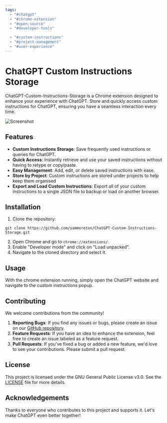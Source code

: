 ```yaml
---
tags:
  - "#chatgpt"
  - "#chrome-extension"
  - "#open-source"
  - "#developer-tools"

  - "#custom-instructions"
  - "#project-management"
  - "#user-experience"
---
```

# ChatGPT Custom Instructions Storage

ChatGPT-Custom-Instructions-Storage is a Chrome extension designed to enhance your experience with ChatGPT. Store and quickly access custom instructions for ChatGPT, ensuring you have a seamless interaction every time.

![Screenshot](/Screenshot.jpg)

## Features

- **Custom Instructions Storage**: Save frequently used instructions or queries for ChatGPT.
- **Quick Access**: Instantly retrieve and use your saved instructions without having to retype or copy/paste.
- **Easy Management**: Add, edit, or delete saved instructions with ease.
- **Store by Project**: Custom instructions are stored under projects to help keep them organised
- **Export and Load Custom Instructions**: Export all of your custom instructions to a single JSON file to backup or load on another browser.

## Installation

1. Clone the repository:
```
git clone https://github.com/sammoreton/ChatGPT-Custom-Instructions-Storage.git
```

2. Open Chrome and go to `chrome://extensions/`.
3. Enable "Developer mode" and click on "Load unpacked".
4. Navigate to the cloned directory and select it.

## Usage

With the chrome extension running, simply open the ChatGPT website and navigate to the custom instructions popup.

## Contributing

We welcome contributions from the community!

1. **Reporting Bugs**: If you find any issues or bugs, please create an issue on our [GitHub repository](https://github.com/sammoreton/ChatGPT-Custom-Instructions-Storage/issues).
2. **Feature Requests**: If you have an idea to enhance the extension, feel free to create an issue labeled as a feature request.
3. **Pull Requests**: If you've fixed a bug or added a new feature, we'd love to see your contributions. Please submit a pull request.

## License

This project is licensed under the GNU General Public License v3.0. See the [LICENSE](LICENSE) file for more details.

## Acknowledgements

Thanks to everyone who contributes to this project and supports it. Let's make ChatGPT even better together!
